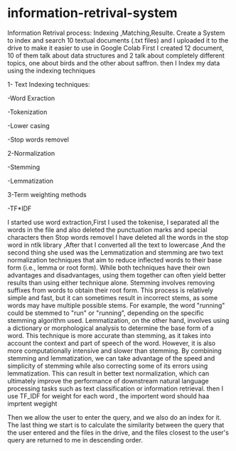 # information-retrival-system
Information Retrival process: Indexing ,Matching,Resulte.
Create a System to index and search 10 textual documents (.txt files) and I uploaded it to the drive to make it easier to use in Google Colab
First I created 12 document, 10 of them talk about data structures and 2 talk about completely different topics, one about birds and the other about saffron.
then I Index my data using the indexing techniques 

1- Text Indexing techniques:

-Word Exraction

-Tokenization 

-Lower casing

-Stop words removel 

2-Normalization

-Stemming

-Lemmatization

3-Term weighting methods

-TF*IDF

I started use word extraction,First I used the tokenise, I separated all the words in the file and also deleted the punctuation marks and special characters then Stop words removel I have deleted all the words in the stop word in ntlk library ,After that I converted all the text to lowercase ,And the second thing she used was the Lemmatization and stemming are two text normalization techniques that aim to reduce inflected words to their base form (i.e., lemma or root form). While both techniques have their own advantages and disadvantages, using them together can often yield better results than using either technique alone.
Stemming involves removing suffixes from words to obtain their root form. This process is relatively simple and fast, but it can sometimes result in incorrect stems, as some words may have multiple possible stems. For example, the word "running" could be stemmed to "run" or "running", depending on the specific stemming algorithm used.
Lemmatization, on the other hand, involves using a dictionary or morphological analysis to determine the base form of a word. This technique is more accurate than stemming, as it takes into account the context and part of speech of the word. However, it is also more computationally intensive and slower than stemming.
By combining stemming and lemmatization, we can take advantage of the speed and simplicity of stemming while also correcting some of its errors using lemmatization. This can result in better text normalization, which can ultimately improve the performance of downstream natural language processing tasks such as text classification or information retrieval.
then I use TF_IDF for weight for each word , the importent word should haa imprtent wegight

Then we allow the user to enter the query, and we also do an index for it. The last thing we start is to calculate the similarity between the query that the user entered and the files in the drive, and the files closest to the user's query are returned to me in descending order.
